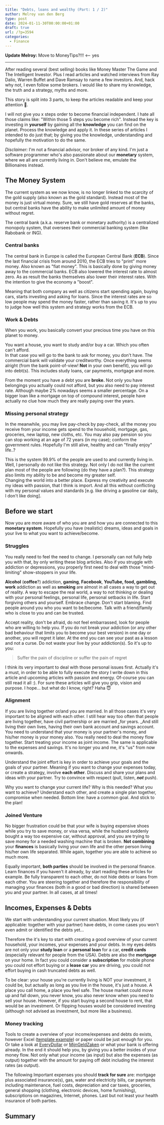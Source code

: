 ```yaml
---
title: "Debts, loans and wealthy (Part: 1 / 2)"
author: Melroy van den Berg
type: post
date: 2024-01-11-30T00:00:00+01:00
draft: true
url: /?p=3594
categories:
  - Finance
---
```


**Update Melroy:** Move to MoneyTips?!!! <-- yes

---

After reading several (best selling) books like Money Master The Game and The Intelligent Investor. Plus I read articles and watched interviews from Ray Dalio, Warren Buffet and Dave Ramsay to name a few investors. And, hack why not, I even follow some brokers. I would like to share my knowledge, the truth and a strategy, myths and more.

This story is split into 3 parts, to keep the articles readable and keep your attention 🙂.

I will not give you x steps order to become financial independent. I hate all those claims like: "Within those 5 steps you become rich". Instead the key is investing in **yourself** by gaining all the **knowledge** you can find on the planet. Process the knowledge and apply it. In these series of articles I intended to do just that; by giving you the knowledge, understanding and hopefully the motivation to do the same.

_Disclaimer:_ I'm not a financial advisor, nor broker of any kind. I'm just a software programmer who's also passionate about our **monetary** system, where we all are currently living in. Don't believe me, emulate the Billionaires instead.

## The Money System

The current system as we now know, is no longer linked to the scarcity of the gold supply (also known as the gold standard). Instead most of the money is just virtual money. Sure, we still have gold reserves at the banks, but central banks have the ability to make unlimited amount of money without regret.

The central bank (a.k.a. reserve bank or monetary authority) is a centralized monopoly system, that oversees their commercial banking system (like Rabobank or ING).

### Central banks

The central bank in Europe is called the European Central Bank (**ECB**). Since the last financial crisis from around 2010, the ECB tries to "print" more money. Also known as "fiat money". This is basically done by giving money away to the commercial banks. ECB also lowered the interest rate to almost zero. As as result the banks themselves also lower their interest rates. With the intention to give the economy a "boost".

Meaning that both company as well as citizens start spending again, buying cars, starts investing and asking for loans. Since the interest rates are so low people may spend the money faster, rather than saving it. It's up to you to judge how well this system and strategy works from the ECB.

### Work & Debts

When you work, you basically convert your precious time you have on this planet to money.

You want a house, you want to study and/or buy a car. Which you often can't afford.  
In that case you will go to the bank to ask for money, you don't have. The commercial bank will validate your creditworthy. Once everything seems alright (from the bank point-of-view! **Not** in your own benefit), you will go into debt(s). This includes study loans, car payments, mortgage and more.

From the moment you have a debt you are **broke.** Not only you have belongings you actually could not afford, but you also need to pay interest rate. Although maybe 2% nowadays seems a smaller percentage. On a bigger loan like a mortgage on top of compound interest, people have actually no clue how much they are really paying over the years.

### Missing personal strategy

In the meanwhile, you may live pay-check by pay-check, all the money you receive from your income gets spend to the household, mortgage, gas, groceries, new laptop, new cloths, etc. You may also pay pension so you can stop working at an age of 72 years (in my case); conform the government rules. Hopefully I'm still alive, healthy and can "finally enjoy" life..?

This is the system 99.9% of the people are used to and currently living in. Well, I personally do not like this strategy. Not only I do not like the current plan most of the people are following (do they have a plan?). This strategy also limits my ability to be and become my greater self.  
Changing the world into a better place. Express my creativity and execute my ideas with passion, that I think is import. And all this without conflicting with my personal values and standards [e.g. like driving a gasoline car daily, I don't like doing].

## Before we start

Now you are more aware of who you are and how you are connected to this **monetary system**. Hopefully you have (realistic) dreams, ideas and goals in your live to what you want to achieve/become.

### Struggles

You really need to feel the need to change. I personally can not fully help you with that, by only writing these blog articles. Also if you struggle with addiction or depressions, you properly first need to deal with those "mind-limiting" show-stoppers in your life.

**Alcohol** (**coffee**?) addiction, **gaming**, **Facebook**, **YouTube, food, gambling, work** addiction as well as **smoking** are almost in all cases a way to get out of reality. A way to escape the real world, a way to not thinking or dealing with your personal feelings, personal life, personal setbacks in life. Start forgiving others and yourself. Embrace change. Don't start blaming. Find people around you who you want to be/become. Talk with a friend/family who is close to you and can be trusted.

Accept reality, don't be afraid, do not feel embarrassed, look for people who are willing to help you. If you do not break your addiction (or any other bad behaviour that limits you to become your best version) in one day or another, you will regret it later. At the end you can see your past as a lesson and not a curse. Do not waste your live by your addiction(s). So it's up to you:

> Suffer the pain of discipline or suffer the pain of regret

I think its very important to deal with those personal issues first. Actually it's a must, in order to be able to fully execute the story I write down in this article and upcoming articles with passion and energy. Of-course you can still read it all :). For sure these articles will give you grip, vision and purpose. I hope&#8230; but what do I know, right? Haha 😇

### Alignment

If you are living together or/and you are married. In all those cases it's very important to be aligned with each other. I still hear way too often that people are living together, have civil partnership or are married \_for years. _And still living their own lives, having their own bank account and savings account. You need to understand that your money is your partner's money, and his/her money is your money also. You really need to deal the money flow together. Start treating your income as joint income. The same is applicable to the expenses and savings. It's no longer you and me, it's "us" from now onwards.

Understand the joint effort is key in order to achieve your goals and the goals of your partner. Meaning if you want to change your expenses today, or create a strategy, involve **each other**. Discuss and share your plans and ideas with your partner. Try to convince with respect (pull, listen, _**not**_ push).

Why you want to change your current life? Why is this needed? What you want to achieve? Understand each other, and create a single plan together, compromise when needed. Bottom line: have a common goal. And stick to the plan!

### Joined Venture

No bigger frustration could be that your wife is buying expensive shoes while you try to save money, or visa versa, while the husband suddenly bought a way too expensive car, without approval, and you are trying to save money for a needed washing machine that is broken. **Not** **combining** your **finances** is basically living your own life and the other person living his/her own life separated. While again, together you are able to achieve so much more.

Equally important, **both parties** should be involved in the personal finance. Learn finances if you haven't it already, by start reading these articles for example. Be fully transparent to each other, do not hide debts or loans from each other. You are steering together and therefore the responsibility of managing your finances (both in a good or bad direction) is shared between you and your partner. In all cases, at all times!

## Incomes, Expenses & Debts

We start with understanding your current situation. Most likely you (if applicable: together with your partner) have debts, in come cases you won't even admit or identified the debts yet&#8230;

Therefore the it's key to start with creating a good overview of your current household, your incomes, your expenses and your debts. In my eyes debts are not only your **study loan** or a **personal** **loan** for a car, **credit cards** (especially relevant for people from the USA). Debts are also the **mortgage** on your home. In fact you could consider a **subscription** for mobile phone you could not effort buying or a **lease** **car** you are driving, you could not effort buying in cash truncated debts as well.

To be clear: your house you're currently living is NOT your investment, it could be, but actually as long as you live in the house, it's just a house. A place you call home, a place you feel safe. The house market could move up and fall down, you never know, you also never know when you need to sell your house. However, if you start buying a second house to rent, that would be an investment. Or flipping houses would be considered investing (although not advised as investment, but more like a business).

### Money tracking

Tools to create a overview of your income/expenses and debts do exists, however Excel ([template example](https://www.vertex42.com/ExcelTemplates/money-management-template.html)) or paper could be just enough for you. Or take a look at [EveryDollar](https://www.everydollar.com/) or [MijnGeldZaken](https://www.mijngeldzaken.nl/) or what your bank is offering already. In the end it should help you, by giving you a better insides of your money flow. Not only what your income (as input) but also the expenses (as output) together with the amount for paying off debt including the interest rates (as output).

The following Important expenses you should **track for sure** are: mortgage plus associated insurance(s), gas, water and electricity bills, car payments including maintenance, fuel costs, depreciation and car taxes, groceries, general shopping (clothing, electronic devices, home furnishing), subscriptions on magazines, Internet, phones. Last but not least your health insurance of both parties.

## Summary
